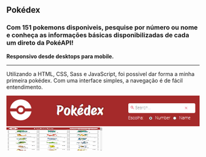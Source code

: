 ## Pokédex

### Com 151 pokemons disponiveis, pesquise por número ou nome e conheça as informações básicas disponibilizadas de cada um direto da PokéAPI!

**Responsivo desde desktops para mobile.**

<hr>

Utilizando a HTML, CSS, Sass e JavaScript, foi possivel dar forma a minha primeira pokédex. Com uma interface simples, a navegação é de fácil entendimento. 

<img src='./img/pokédex-img-2.png' alt='img1' width='550px' height='80px'/>

<img src='./img/pokédex-img-1.png' alt='img1' width='250px' height='60px'/>


